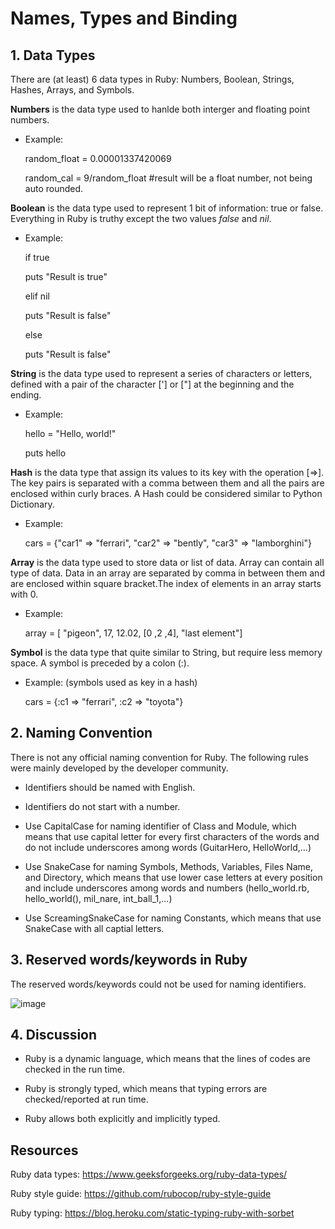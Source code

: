 <h1>Names, Types and Binding</h1>


<h2>1. Data Types</h2>

There are (at least) 6 data types in Ruby: Numbers, Boolean, Strings, Hashes, Arrays, and Symbols.

**Numbers** is the data type used to hanlde both interger and floating point numbers.
  
 - Example: 
 
   random_float = 0.00001337420069
 
   random_cal = 9/random_float         #result will be a float number, not being auto rounded.


**Boolean** is the data type used to represent 1 bit of information: true or false. Everything in Ruby is truthy except the two values *false* and *nil*.

- Example:

  if true
    
    puts "Result is true"
    
  elif nil
  
    puts "Result is false"
    
  else
    
    puts "Result is false"

**String** is the data type used to represent a series of characters or letters, defined with a pair of the character ['] or ["] at the beginning and the ending.

- Example:
  
  hello = "Hello, world!"
  
  puts hello
  
**Hash** is the data type that assign its values to its key with the operation [=>]. The key pairs is separated with a comma between them and all the pairs are enclosed within curly braces. A Hash could be considered similar to Python Dictionary.

- Example:
  
  cars = {"car1" => "ferrari", "car2" => "bently", "car3" => "lamborghini"}
  
**Array** is the data type used to store data or list of data. Array can contain all type of data. Data in an array are separated by comma in between them and are enclosed within square bracket.The index of elements in an array starts with 0.

- Example:
  
  array = [ "pigeon", 17, 12.02, [0 ,2 ,4], "last element"]
  
**Symbol** is the data type that quite similar to String, but require less memory space. A symbol is preceded by a colon (:).

- Example: (symbols used as key in a hash)

  cars = {:c1 => "ferrari", :c2 => "toyota"}
  
  
<h2>2. Naming Convention</h2>

There is not any official naming convention for Ruby. The following rules were mainly developed by the developer community.

- Identifiers should be named with English.

- Identifiers do not start with a number.

- Use CapitalCase for naming identifier of Class and Module, which means that use capital letter for every first characters of the words and do not include underscores among words (GuitarHero, HelloWorld,...)

- Use SnakeCase for naming Symbols, Methods, Variables, Files Name, and Directory, which means that use lower case letters at every position and include underscores among words and numbers (hello_world.rb, hello_world(), mil_nare, int_ball_1,...)

- Use ScreamingSnakeCase for naming Constants, which means that use SnakeCase with all captial letters.

<h2>3. Reserved words/keywords in Ruby</h2>

The reserved words/keywords could not be used for naming identifiers.
  
![image](https://user-images.githubusercontent.com/93970330/156921081-8a47abf5-b2dc-4ebc-9c05-b12d4b875f74.png)

<h2>4. Discussion</h2>

- Ruby is a dynamic language, which means that the lines of codes are checked in the run time.

- Ruby is strongly typed, which means that typing errors are checked/reported at run time.

- Ruby allows both explicitly and implicitly typed.

<h2>Resources</h2>

Ruby data types: https://www.geeksforgeeks.org/ruby-data-types/

Ruby style guide: https://github.com/rubocop/ruby-style-guide

Ruby typing: https://blog.heroku.com/static-typing-ruby-with-sorbet

  
  
